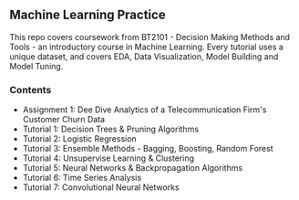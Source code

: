 ## Machine Learning Practice
This repo covers coursework from BT2101 - Decision Making Methods and Tools - an introductory course in Machine Learning. Every tutorial uses a unique dataset, and covers EDA, Data Visualization, Model Building and Model Tuning.

### Contents

- Assignment 1: Dee Dive Analytics of a Telecommunication Firm's Customer Churn Data
- Tutorial 1: Decision Trees & Pruning Algorithms
- Tutorial 2: Logistic Regression
- Tutorial 3: Ensemble Methods - Bagging, Boosting, Random Forest
- Tutorial 4: Unsupervise Learning & Clustering
- Tutorial 5: Neural Networks & Backpropagation Algorithms
- Tutorial 6: Time Series Analysis
- Tutorial 7: Convolutional Neural Networks